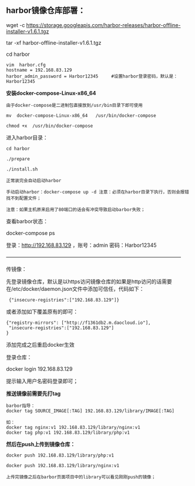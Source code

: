 ## harbor镜像仓库部署：

wget -c https://storage.googleapis.com/harbor-releases/harbor-offline-installer-v1.6.1.tgz

tar -xf harbor-offline-installer-v1.6.1.tgz

cd harbor

```
vim  harbor.cfg 
hostname = 192.168.83.129
harbor_admin_password = Harbor12345		#设置harbor登录密码，默认是：Harbor12345	
```

**安装docker-compose-Linux-x86_64**

```
由于docker-compose是二进制包直接放到/usr/bin目录下即可使用

mv  docker-compose-Linux-x86_64   /usr/bin/docker-compose

chmod +x  /usr/bin/docker-compose
```

进入harbor目录：

```
cd harbor

./prepare 

./install.sh 

正常装完会自动启动harbor

手动启动harbor：docker-compose up -d 注意：必须在harbor目录下执行，否则会报错找不到配置文件；

注意：如果主机原来启用了80端口的话会有冲突导致启动barbor失败；
```



查看barbor状态：

docker-compose ps

登录：http://192.168.83.129 ，账号：admin  密码：Harbor12345

——————————————————————————————————

传镜像：

先登录镜像仓库，默认是以https访问镜像仓库的如果是http访问的话需要在/etc/docker/daemon.json文件中添加可信任，代码如下：

```
 {"insecure-registries":["192.168.83.129"]}
```

或者添加如下覆盖原有的即可：

```
{"registry-mirrors": ["http://f1361db2.m.daocloud.io"],
 "insecure-registries":["192.168.83.129"]
}
```

添加完成之后重启docker生效

登录仓库：

docker login 192.168.83.129

提示输入用户名密码登录即可；

**推送镜像前需要先打tag**

```
barbor指导：
docker tag SOURCE_IMAGE[:TAG] 192.168.83.129/library/IMAGE[:TAG]

如：
docker tag nginx:v1 192.168.83.129/library/nginx:v1
docker tag php:v1 192.168.83.129/library/php:v1
```



**然后在push上传到镜像仓库：**

```
docker push 192.168.83.129/library/php:v1

docker push 192.168.83.129/library/nginx:v1

上传完镜像之后在barbor页面项目中的library可以看见刚刚push的镜像；

```



